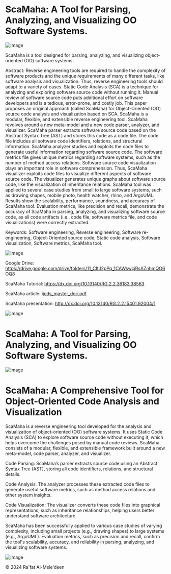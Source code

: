 # ScaMaha: A Tool for Parsing, Analyzing, and Visualizing OO Software Systems. 

![image](https://github.com/user-attachments/assets/cb3cb114-bb03-4565-a80f-9211eadae64b)

ScaMaha is a tool designed for parsing, analyzing, and visualizing object-oriented (OO) software systems.

Abstract: Reverse engineering tools are required to handle the complexity of software products and the unique requirements of many different tasks, like software analysis and visualization. Thus, reverse engineering tools should adapt to a variety of cases. Static Code Analysis (SCA) is a technique for analyzing and exploring software source code without running it. Manual review of software source code puts additional effort on software developers and is a tedious, error-prone, and costly job. This paper proposes an original approach (called ScaMaha) for Object-Oriented (OO) source code analysis and visualization based on SCA. ScaMaha is a modular, flexible, and extensible reverse engineering tool. ScaMaha revolves around a new meta-model and a new code parser, analyzer, and visualizer. ScaMaha parser extracts software source code based on the Abstract Syntax Tree (AST) and stores this code as a code file. The code file includes all software code identifiers, relations, and structural information. ScaMaha analyzer studies and exploits the code files to generate useful information regarding software source code. The software metrics file gives unique metrics regarding software systems, such as the number of method access relations. Software source code visualization plays an important role in software comprehension. Thus, ScaMaha visualizer exploits code files to visualize different aspects of software source code. The visualizer generates unique graphs about software source code, like the visualization of inheritance relations. ScaMaha tool was applied to several case studies from small to large software systems, such as drawing shapes, mobile photo, health watcher, rhino, and ArgoUML. Results show the scalability, performance, soundness, and accuracy of ScaMaha tool. Evaluation metrics, like precision and recall, demonstrate the accuracy of ScaMaha in parsing, analyzing, and visualizing software source code, as all code artifacts (i.e., code file, software metrics file, and code visualizations) were correctly extracted.

Keywords: Software engineering, Reverse engineering, Software re-engineering, Object-Oriented source code, Static code analysis, Software visualization, Software metrics, ScaMaha tool.


![image](https://github.com/user-attachments/assets/c8522b9a-489e-45c0-ad96-499bcd67e61c)


Google Drive: https://drive.google.com/drive/folders/11_CItJ2pPq_1CAWswcjRsAZnhmQO6OQ8

ScaMaha Tutorial: https://dx.doi.org/10.13140/RG.2.2.36183.38563


ScaMaha article: [ijcds_master_doc.pdf](https://github.com/user-attachments/files/18429883/ijcds_master_doc.pdf)


ScaMaha presentation: http://dx.doi.org/10.13140/RG.2.2.15401.92004/1



![image](https://github.com/user-attachments/assets/c0b2d58b-d5ef-484c-87a7-e0a546d1ca79)



# ScaMaha: A Tool for Parsing, Analyzing, and Visualizing OO Software Systems. 

![image](https://github.com/user-attachments/assets/466fda83-bb0a-4d1b-9285-379a1f1932b9)


# ScaMaha: A Comprehensive Tool for Object-Oriented Code Analysis and Visualization

ScaMaha is a reverse engineering tool developed for the analysis and visualization of object-oriented (OO) software systems. It uses Static Code Analysis (SCA) to explore software source code without executing it, which helps overcome the challenges posed by manual code reviews. ScaMaha consists of a modular, flexible, and extensible framework built around a new meta-model, code parser, analyzer, and visualizer.

Code Parsing: ScaMaha’s parser extracts source code using an Abstract Syntax Tree (AST), storing all code identifiers, relations, and structural details.

Code Analysis: The analyzer processes these extracted code files to generate useful software metrics, such as method access relations and other system insights.

Code Visualization: The visualizer converts these code files into graphical representations, such as inheritance relationships, helping users better understand software architecture.

ScaMaha has been successfully applied to various case studies of varying complexity, including small projects (e.g., drawing shapes) to large systems (e.g., ArgoUML). Evaluation metrics, such as precision and recall, confirm the tool's scalability, accuracy, and reliability in parsing, analyzing, and visualizing software systems.

![image](https://github.com/user-attachments/assets/f1838245-12e1-4d04-969a-a5b46499a0b6)

© 2024 Ra'fat Al-Msie'deen

